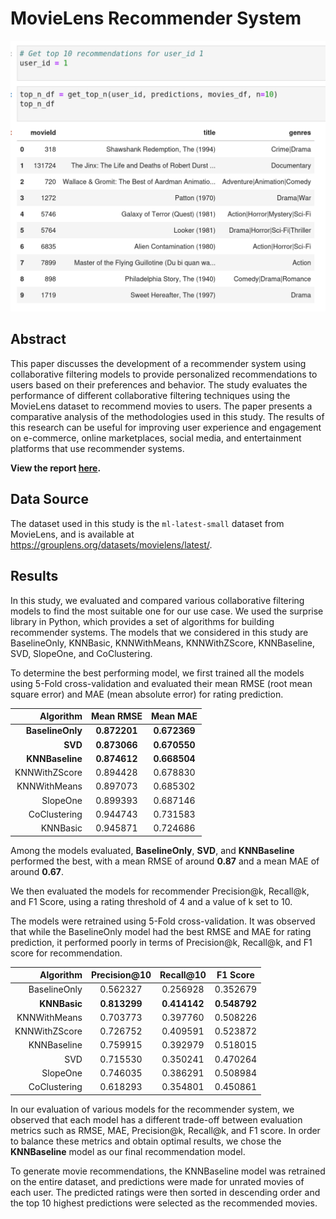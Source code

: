 # MovieLens Recommender System

![Recommender](https://github.com/arunaabh95/movielens-recommender/blob/master/deliverables/recommender.png)

## Abstract
This paper discusses the development of a recommender system using collaborative filtering models to provide personalized recommendations to users based on their preferences and behavior. The study evaluates the performance of different collaborative filtering techniques using the MovieLens dataset to recommend movies to users. The paper presents a comparative analysis of the methodologies used in this study. The results of this research can be useful for improving user experience and engagement on e-commerce, online marketplaces, social media, and entertainment platforms that use recommender systems.

**View the report [here](https://github.com/arunaabh95/movielens-recommender/blob/master/deliverables/movielens_recommender_system.pdf).**

## Data Source
The dataset used in this study is the `ml-latest-small` dataset from MovieLens, and is available at https://grouplens.org/datasets/movielens/latest/.

## Results
In this study, we evaluated and compared various collaborative filtering models to find the most suitable one for our use case. We used the surprise library in Python, which provides a set of algorithms for building recommender systems. The models that we considered in this study are BaselineOnly, KNNBasic, KNNWithMeans, KNNWithZScore, KNNBaseline, SVD, SlopeOne, and CoClustering.

To determine the best performing model, we first trained all the models using 5-Fold cross-validation and evaluated their mean RMSE (root mean square error) and MAE (mean absolute error) for rating prediction.

|    Algorithm     |   Mean RMSE   |   Mean MAE   |
| ----------------:| :-----------: | :----------: |
| **BaselineOnly** | **0.872201**  | **0.672369** |
|      **SVD**     | **0.873066**  | **0.670550** |
|  **KNNBaseline** | **0.874612**  | **0.668504** |
|  KNNWithZScore   |   0.894428    |   0.678830   |
|   KNNWithMeans   |   0.897073    |   0.685302   |
|     SlopeOne     |   0.899393    |   0.687146   |
|   CoClustering   |   0.944743    |   0.731583   |
|     KNNBasic     |   0.945871    |   0.724686   |

Among the models evaluated, **BaselineOnly**, **SVD**, and **KNNBaseline** performed the best, with a mean RMSE of around **0.87** and a mean MAE of around **0.67**.

We then evaluated the models for recommender Precision@k, Recall@k, and F1 Score, using a rating threshold of 4 and a value of k set to 10.

The models were retrained using 5-Fold cross-validation. It was observed that while the BaselineOnly model had the best RMSE and MAE for rating prediction, it performed poorly in terms of Precision@k,  Recall@k, and F1 score for recommendation.

|   Algorithm   | Precision@10 |   Recall@10  |   F1 Score   |
| -------------:| :----------: | :----------: | :----------: |
| BaselineOnly  |   0.562327   |   0.256928   |   0.352679   |
|  **KNNBasic** | **0.813299** | **0.414142** | **0.548792** |
|  KNNWithMeans |   0.703773   |   0.397760   |   0.508226   |
| KNNWithZScore |   0.726752   |   0.409591   |   0.523872   |
|  KNNBaseline  |   0.759915   |   0.392979   |   0.518015   |
|      SVD      |   0.715530   |   0.350241   |   0.470264   |
|    SlopeOne   |   0.746035   |   0.386291   |   0.508984   |
|  CoClustering |   0.618293   |   0.354801   |   0.450861   |

In our evaluation of various models for the recommender system, we observed that each model has a different trade-off between evaluation metrics such as RMSE, MAE, Precision@k, Recall@k, and F1 score. In order to balance these metrics and obtain optimal results, we chose the **KNNBaseline** model as our final recommendation model.

To generate movie recommendations, the KNNBaseline model was retrained on the entire dataset, and predictions were made for unrated movies of each user. The predicted ratings were then sorted in descending order and the top 10 highest predictions were selected as the recommended movies.
